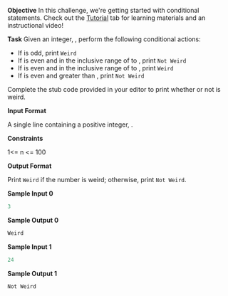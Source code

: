 **Objective** 
 In this challenge, we're getting started with conditional statements. Check out the [Tutorial](https://www.hackerrank.com/challenges/30-conditional-statements/tutorial) tab for learning materials and an instructional video!

**Task** 
 Given an integer, , perform the following conditional actions:

- If  is odd, print `Weird`
- If  is even and in the inclusive range of  to , print `Not Weird`
- If  is even and in the inclusive range of  to , print `Weird`
- If  is even and greater than , print `Not Weird`

Complete the stub code provided in your editor to print whether or not  is weird.

**Input Format**

A single line containing a positive integer, .

**Constraints**

 1<= n <= 100

**Output Format**

Print `Weird` if the number is weird; otherwise, print `Not Weird`.

**Sample Input 0**

```python
3
```

**Sample Output 0**

```python
Weird
```

**Sample Input 1**

```python
24
```

**Sample Output 1**

```python
Not Weird
```

